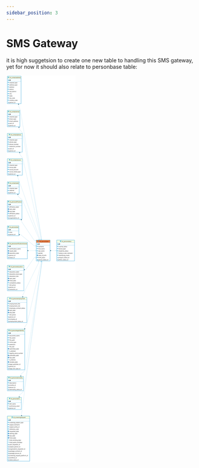 ```yaml
---
sidebar_position: 3
---
```


# SMS Gateway

it is high suggetsion to create one new table to handling this SMS gateway, yet for now it should also relate to personbase table:

![alt text](<../../../../../../../../static/img/prismaenterprise - int_personbase.png>)
